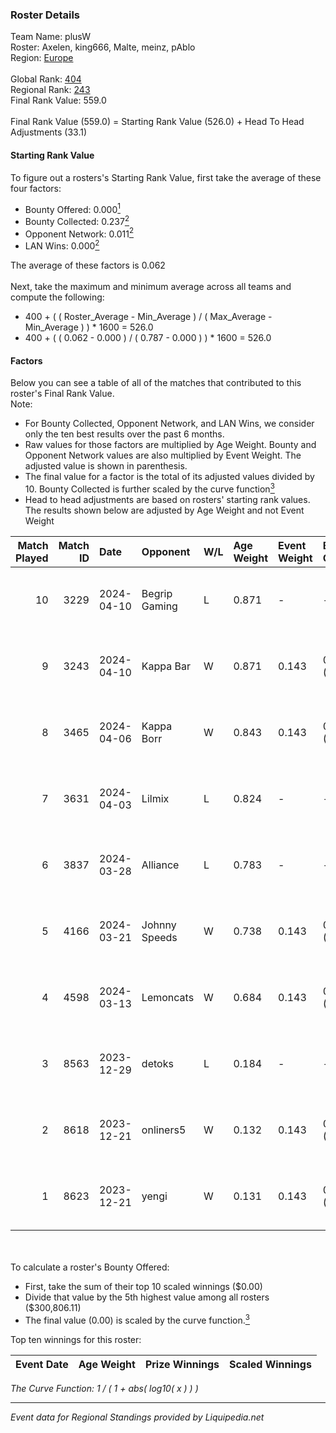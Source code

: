 ### Roster Details<br />
Team Name: plusW<br />
Roster: Axelen, king666, Malte, meinz, pAblo<br />
Region: [Europe]( ../standings_europe.md)<br />
<br />
Global Rank: [404](../standings_global.md)<br />
Regional Rank: [243]( ../standings_europe.md)<br />
Final Rank Value:  559.0<br />
<br />
Final Rank Value (559.0) = Starting Rank Value (526.0) + Head To Head Adjustments (33.1)<br />

#### Starting Rank Value<br />
To figure out a rosters's Starting Rank Value, first take the average of these four factors:<br />
- Bounty Offered: 0.000[<sup>1</sup>](#table2)
- Bounty Collected: 0.237[<sup>2</sup>](#table1)
- Opponent Network: 0.011[<sup>2</sup>](#table1)
- LAN Wins: 0.000[<sup>2</sup>](#table1)

The average of these factors is 0.062<br />
<br />
Next, take the maximum and minimum average across all teams and compute the following:<br />
- 400 + ( ( Roster_Average - Min_Average ) / ( Max_Average - Min_Average ) ) * 1600 = 526.0
- 400 + ( ( 0.062 - 0.000 ) / ( 0.787 - 0.000 ) ) * 1600 = 526.0


#### Factors<br />
Below you can see a table of all of the matches that contributed to this roster's Final Rank Value.<br />
Note:<br />

- For Bounty Collected, Opponent Network, and LAN Wins, we consider only the ten best results over the past 6 months.
- Raw values for those factors are multiplied by Age Weight. Bounty and Opponent Network values are also multiplied by Event Weight. The adjusted value is shown in parenthesis.
- The final value for a factor is the total of its adjusted values divided by 10. Bounty Collected is further scaled by the curve function[<sup>3</sup>](#curveFunction)
- Head to head adjustments are based on rosters' starting rank values. The results shown below are adjusted by Age Weight and not Event Weight
<span id="table1"></span><br />


| Match Played | Match ID | Date       | Opponent      | W/L | Age Weight | Event Weight | Bounty Collected | Opponent Network | LAN Wins  | H2H Adj. | Roster                               |
| -: | -: | :- | :- | :- | :- | :- | :- | :- | :- | -: | :- |
|           10 |     3229 | 2024-04-10 | Begrip Gaming | L   | 0.871      | -            | -                | -                | -         |   -13.11 | Axelen, king666, Malte, meinz, pAblo |
|            9 |     3243 | 2024-04-10 | Kappa Bar     | W   | 0.871      | 0.143        | 0.000 (0.000)    | 0.110 (0.014)    | 0 (0.000) |    11.58 | Axelen, king666, Malte, meinz, pAblo |
|            8 |     3465 | 2024-04-06 | Kappa Borr    | W   | 0.843      | 0.143        | 0.000 (0.000)    | 0.127 (0.015)    | 0 (0.000) |    11.54 | Axelen, king666, Malte, meinz, pAblo |
|            7 |     3631 | 2024-04-03 | Lilmix        | L   | 0.824      | -            | -                | -                | -         |    -6.37 | Axelen, king666, Malte, meinz, pAblo |
|            6 |     3837 | 2024-03-28 | Alliance      | L   | 0.783      | -            | -                | -                | -         |    -3.57 | Axelen, king666, Malte, meinz, pAblo |
|            5 |     4166 | 2024-03-21 | Johnny Speeds | W   | 0.738      | 0.143        | 0.056 (0.006)    | 0.683 (0.072)    | 0 (0.000) |    21.61 | Axelen, king666, Malte, meinz, pAblo |
|            4 |     4598 | 2024-03-13 | Lemoncats     | W   | 0.684      | 0.143        | 0.000 (0.000)    | 0.101 (0.010)    | 0 (0.000) |    10.55 | Axelen, king666, Malte, meinz, pAblo |
|            3 |     8563 | 2023-12-29 | detoks        | L   | 0.184      | -            | -                | -                | -         |    -3.06 | Axelen, khobra, Malte, meinz, viz    |
|            2 |     8618 | 2023-12-21 | onliners5     | W   | 0.132      | 0.143        | 0.001 (0.000)    | 0.034 (0.001)    | 0 (0.000) |     2.52 | Axelen, khobra, Malte, meinz, viz    |
|            1 |     8623 | 2023-12-21 | yengi         | W   | 0.131      | 0.143        | 0.000 (0.000)    | 0.000 (0.000)    | 0 (0.000) |     1.37 | Axelen, khobra, Malte, meinz, viz    |

<br />
<span id="table2"></span><br />
To calculate a roster's Bounty Offered:<br />

- First, take the sum of their top 10 scaled winnings ($0.00)
- Divide that value by the 5th highest value among all rosters ($300,806.11)
- The final value (0.00) is scaled by the curve function.[<sup>3</sup>](#curveFunction)

Top ten winnings for this roster:<br />

| Event Date | Age Weight | Prize Winnings | Scaled Winnings |
| :- | -: | :- | :- |


<span id="curveFunction"></span>_The Curve Function: 1 / ( 1 + abs( log10( x ) ) )_<br />

---
_Event data for Regional Standings provided by Liquipedia.net_<br />
